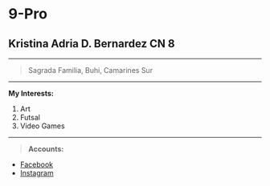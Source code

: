 #  9-Pro
## Kristina Adria D. Bernardez CN 8
---
> Sagrada Familia, Buhi, Camarines Sur
---
> 
**My Interests:**
1. Art
2. Futsal
3. Video Games
---
> **Accounts:**
- [Facebook](https://www.facebook.com)
- [Instagram](https://www.instagram.com)

